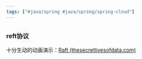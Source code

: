 ```yaml
---
tags: ["#java/spring #java/spring/spring-cloud"]
---
```

## 



### reft协议

十分生动的动画演示：[Raft (thesecretlivesofdata.com)](https://thesecretlivesofdata.com/raft)